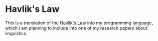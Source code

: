 # Havlik's Law
This is a translation of the [Havlik's Law](https://www.google.com/url?sa=t&rct=j&q=&esrc=s&source=web&cd=&cad=rja&uact=8&ved=2ahUKEwjP2o_t-eHvAhXlsosKHUtMC1YQFjABegQIBhAD&url=https%3A%2F%2Fen.wikipedia.org%2Fwiki%2FHavl%25C3%25ADk%2527s_law&usg=AOvVaw1jPbIZW1c1dmgbMrmILpuW) into my programming language, which I am planning to include into one of my research papers about linguistics.